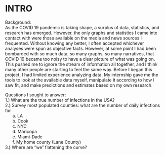 INTRO
============================

Background:  
As the COVID 19 pandemic is taking shape, a surplus of data, statistics, and research has emerged. However, the only graphs and statistics I came into contact with were those available on the media and news sources I frequented. Without knowing any better, I often accepted whichever analyses were spun as objective facts. However, at some point I had been bombarded with so much data, so many graphs, so many narratives, that COVID 19 became too noisy to have a clear picture of what was going on. This pushed me to ignore the stream of information all together, and I think many other people are starting to feel the same way.
Before I began this project, I had limited experience analyzing data. My internship gave me the tools to look at the available data myself, manipulate it according to how I saw fit, and make predictions and estimates based on my own research. 

Questions I sought to answer:    
1.) What are the true number of infections in the USA?  
2.) Survey most populated counties: what are the number of daily infections for  
&nbsp;&nbsp;&nbsp;&nbsp;&nbsp;&nbsp;a. LA   
&nbsp;&nbsp;&nbsp;&nbsp;&nbsp;&nbsp;b. Cook  
&nbsp;&nbsp;&nbsp;&nbsp;&nbsp;&nbsp;c. NYC  
&nbsp;&nbsp;&nbsp;&nbsp;&nbsp;&nbsp;d. Maricopa  
&nbsp;&nbsp;&nbsp;&nbsp;&nbsp;&nbsp;e. Miami-Dade  
&nbsp;&nbsp;&nbsp;&nbsp;&nbsp;&nbsp;f. My home county (Lane County)   
3.) Where are “we” flattening the curve?  


